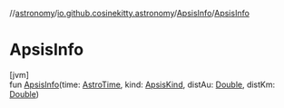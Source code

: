 //[astronomy](../../../index.md)/[io.github.cosinekitty.astronomy](../index.md)/[ApsisInfo](index.md)/[ApsisInfo](-apsis-info.md)

# ApsisInfo

[jvm]\
fun [ApsisInfo](-apsis-info.md)(time: [AstroTime](../-astro-time/index.md), kind: [ApsisKind](../-apsis-kind/index.md), distAu: [Double](https://kotlinlang.org/api/latest/jvm/stdlib/kotlin/-double/index.html), distKm: [Double](https://kotlinlang.org/api/latest/jvm/stdlib/kotlin/-double/index.html))
